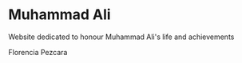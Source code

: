 # Muhammad Ali

Website dedicated to honour Muhammad Ali's life and achievements



Florencia Pezcara
